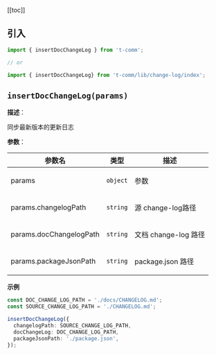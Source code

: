 [[toc]]

## 引入

```ts
import { insertDocChangeLog } from 't-comm';

// or

import { insertDocChangeLog} from 't-comm/lib/change-log/index';
```


## `insertDocChangeLog(params)` 


**描述**：<p>同步最新版本的更新日志</p>

**参数**：


| 参数名 | 类型 | 描述 |
| --- | --- | --- |
| params | <code>object</code> | <p>参数</p> |
| params.changelogPath | <code>string</code> | <p>源 change-log路径</p> |
| params.docChangelogPath | <code>string</code> | <p>文档 change-log 路径</p> |
| params.packageJsonPath | <code>string</code> | <p>package.json 路径</p> |



**示例**

```ts
const DOC_CHANGE_LOG_PATH = './docs/CHANGELOG.md';
const SOURCE_CHANGE_LOG_PATH = './CHANGELOG.md';

insertDocChangeLog({
  changelogPath: SOURCE_CHANGE_LOG_PATH,
  docChangeLog: DOC_CHANGE_LOG_PATH,
  packageJsonPath: './package.json',
});
```
